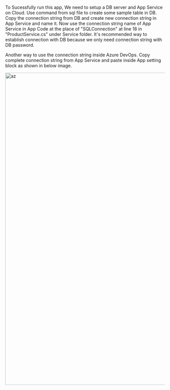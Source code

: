 To Sucessfully run this app, We need to setup a DB server and App Service on Cloud.
Use command from sql file to create some sample table in DB.
Copy the connection string from DB and create new connection string in App Service and name it.
Now use the connection string name of App Service in App Code at the place of "SQLConnection" at line 18 in "ProductService.cs" under Service folder. It's recommended way to establish connection with DB because we only need connection string with DB password.

Another way to use the connection string inside Azure DevOps. Copy complete connection string from App Service and paste inside App setting block as shown in below image.

<img width="985" alt="az" src="https://github.com/vikasedu-github/NetWebAppwithSQLDBusingConnectionString/assets/70229856/3211925a-7f55-4c14-b198-92f706162ce2">
